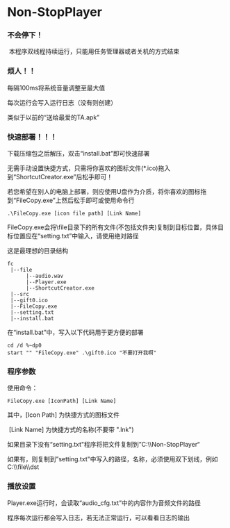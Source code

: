 # Non-StopPlayer

### 不会停下！

​	本程序双线程持续运行，只能用任务管理器或者关机的方式结束

### 烦人！！

每隔100ms将系统音量调整至最大值

每次运行会写入运行日志（没有则创建）

类似于以前的“送给最爱的TA.apk”

### 快速部署！！！
下载压缩包之后解压，双击“install.bat”即可快速部署

无需手动设置快捷方式，只需将你喜欢的图标文件(*.ico)拖入到“ShortcutCreator.exe”后松手即可！

若您希望在别人的电脑上部署，则应使用U盘作为介质，将你喜欢的图标拖到“FileCopy.exe”上然后松手即可或使用命令行

```
.\FileCopy.exe [icon file path] [Link Name]
```

FileCopy.exe会将\file目录下的所有文件(不包括文件夹)复制到目标位置，具体目标位置应在“setting.txt”中输入，请使用绝对路径

这是最理想的目录结构

```
fc
 |--file
      |--audio.wav
      |--Player.exe
      |--ShortcutCreator.exe
 |--src
 |--gift0.ico
 |--FileCopy.exe
 |--setting.txt
 |--install.bat
```

在“install.bat”中，写入以下代码用于更方便的部署

```
cd /d %~dp0
start "" "FileCopy.exe" .\gift0.ico "不要打开我啊"
```

### 程序参数

使用命令：

```
FileCopy.exe [IconPath] [Link Name]
```

其中，[Icon Path] 为快捷方式的图标文件

​	    [Link Name] 为快捷方式的名称(不要带 ".lnk")

如果目录下没有“setting.txt"程序将把文件复制到”C:\\\Non-StopPlayer“

如果有，则复制到”setting.txt"中写入的路径，名称，必须使用双下划线，例如 C:\\\file\\\dst

### 播放设置

Player.exe运行时，会读取“audio_cfg.txt”中的内容作为音频文件的路径

程序每次运行都会写入日志，若无法正常运行，可以看看日志的输出
